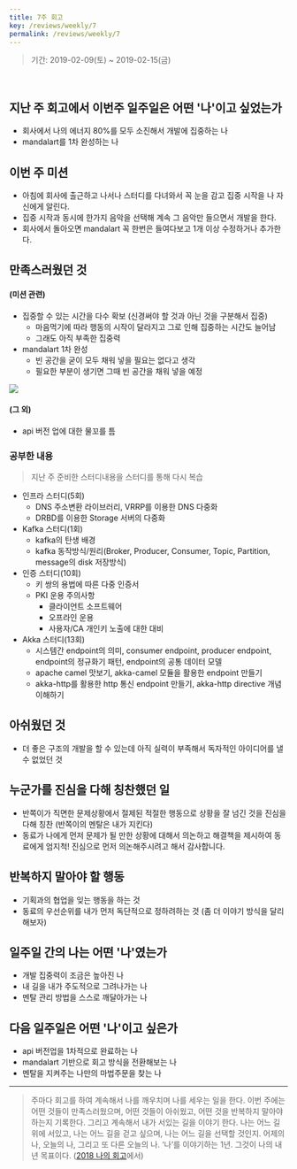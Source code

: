 ```yaml
---
title: 7주 회고
key: /reviews/weekly/7
permalink: /reviews/weekly/7
---
```


> 기간: 2019-02-09(토) ~ 2019-02-15(금)
<br/>

## 지난 주 회고에서 이번주 일주일은 어떤 '나'이고 싶었는가
- 회사에서 나의 에너지 80%를 모두 소진해서 개발에 집중하는 나
- mandalart를 1차 완성하는 나

## 이번 주 미션
- 아침에 회사에 출근하고 나서나 스터디를 다녀와서 꼭 눈을 감고 집중 시작을 나 자신에게 알린다.
- 집중 시작과 동시에 한가지 음악을 선택해 계속 그 음악만 들으면서 개발을 한다.
- 회사에서 돌아오면 mandalart 꼭 한번은 들여다보고 1개 이상 수정하거나 추가한다.

## 만족스러웠던 것
#### (미션 관련)
- 집중할 수 있는 시간을 다수 확보 (신경써야 할 것과 아닌 것을 구분해서 집중)
  - 마음먹기에 따라 행동의 시작이 달라지고 그로 인해 집중하는 시간도 늘어남
  - 그래도 아직 부족한 집중력
- mandalart 1차 완성
  - 빈 공간을 굳이 모두 채워 넣을 필요는 없다고 생각
  - 필요한 부분이 생기면 그때 빈 공간을 채워 넣을 예정<br/>
<img src="https://github.com/ssosso/ssosso.github.io/blob/master/_posts/.images/7%EC%A3%BC-%ED%9A%8C%EA%B3%A0_1.png?raw=true"/>

#### (그 외)
- api 버전 업에 대한 물꼬를 틈

### 공부한 내용
> 지난 주 준비한 스터디내용을 스터디를 통해 다시 복습

- 인프라 스터디(5회)
  - DNS 주소변환 라이브러리, VRRP를 이용한 DNS 다중화
  - DRBD를 이용한 Storage 서버의 다중화
- Kafka 스터디(1회)
  - kafka의 탄생 배경
  - kafka 동작방식/원리(Broker, Producer, Consumer, Topic, Partition, message의 disk 저장방식)
- 인증 스터디(10회)
  - 키 쌍의 용법에 따른 다중 인증서
  - PKI 운용 주의사항
    - 클라이언트 소프트웨어
    - 오프라인 운용
    - 사용자/CA 개인키 노출에 대한 대비
- Akka 스터디(13회)
  - 시스템간 endpoint의 의미, consumer endpoint, producer endpoint, endpoint의 정규화기 패턴, endpoint의 공통 데이터 모델
  - apache camel 맛보기, akka-camel 모듈을 활용한 endpoint 만들기
  - akka-http를 활용한 http 통신 endpoint 만들기, akka-http directive 개념 이해하기

## 아쉬웠던 것
- 더 좋은 구조의 개발을 할 수 있는데 아직 실력이 부족해서 독자적인 아이디어를 낼 수 없었던 것

## 누군가를 진심을 다해 칭찬했던 일
- 반쪽이가 직면한 문제상황에서 절제된 적절한 행동으로 상황을 잘 넘긴 것을 진심을 다해 칭찬 (반쪽이의 멘탈은 내가 지킨다)
- 동료가 나에게 먼저 문제가 될 만한 상황에 대해서 의논하고 해결책을 제시하여 동료에게 엄지척! 진심으로 먼저 의논해주시려고 해서 감사합니다.

## 반복하지 말아야 할 행동
- 기획과의 협업을 잊는 행동을 하는 것
- 동료의 우선순위를 내가 먼저 독단적으로 정하려하는 것 (좀 더 이야기 방식을 달리해보자)

## 일주일 간의 나는 어떤 '나'였는가
- 개발 집중력이 조금은 높아진 나
- 내 길을 내가 주도적으로 그려나가는 나
- 멘탈 관리 방법을 스스로 깨달아가는 나

## 다음 일주일은 어떤 '나'이고 싶은가
- api 버전업을 1차적으로 완료하는 나
- mandalart 기반으로 회고 방식을 전환해보는 나
- 멘탈을 지켜주는 나만의 마법주문을 찾는 나

----

> 주마다 회고를 하여 계속해서 나를 깨우치며 나를 세우는 일을 한다. 이번 주에는 어떤 것들이 만족스러웠으며, 어떤 것들이 아쉬웠고, 어떤 것을 반복하지 말아야 하는지 기록한다. 그리고 계속해서 내가 서있는 길을 이야기 한다. 나는 어느 길 위에 서있고, 나는 어느 길을 걷고 싶으며, 나는 어느 길을 선택할 것인지. 어제의 나, 오늘의 나, 그리고 또 다른 오늘의 나. ‘나’를 이야기하는 1년. 그것이 나의 내년 목표이다. ([2018 나의 회고](https://ssosso.github.io/reviews/yearly/2018)에서)
